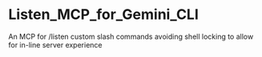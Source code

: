 # Listen_MCP_for_Gemini_CLI
An MCP for /listen custom slash commands avoiding shell locking to allow for in-line server experience
